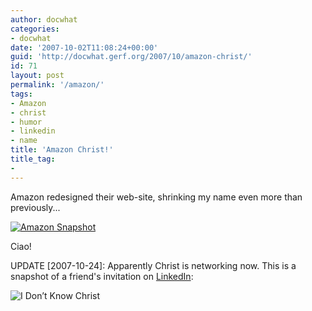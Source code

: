 ```yaml
---
author: docwhat
categories:
- docwhat
date: '2007-10-02T11:08:24+00:00'
guid: 'http://docwhat.gerf.org/2007/10/amazon-christ/'
id: 71
layout: post
permalink: '/amazon/'
tags:
- Amazon
- christ
- humor
- linkedin
- name
title: 'Amazon Christ!'
title_tag:
-
---
```


Amazon redesigned their web-site, shrinking my name even more than
previously...

[![Amazon
Snapshot](/files/2007/10/amazon-christ.png)](/files/2007/10/amazon-christ.png "Amazon Snapshot")

Ciao!

UPDATE \[2007-10-24\]: Apparently Christ is networking now. This is a
snapshot of a friend's invitation on [LinkedIn](http://linkedin.com/):

![I Don’t Know Christ](/files/2007/10/idontknowchrist.png)
